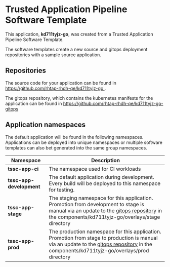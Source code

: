 # Trusted Application Pipeline Software Template

This application, **kd711tyjz-go**, was created from a Trusted Application Pipeline Software Template.

The software templates create a new source and gitops deployment repositories with a sample source application. 

## Repositories

The source code for your application can be found in [https://github.com/rhtap-rhdh-qe/kd711tyjz-go ](https://github.com/rhtap-rhdh-qe/kd711tyjz-go ).
 
The gitops repository, which contains the kubernetes manifests for the application can be found in 
[https://github.com/rhtap-rhdh-qe/kd711tyjz-go-gitops ](https://github.com/rhtap-rhdh-qe/kd711tyjz-go-gitops ) 

## Application namespaces 

The default application will be found in the following namespaces. Applications can be deployed into unique namespaces or multiple software templates can also bet generated into the same group namespaces.  

|  Namespace   |  Description   |  
| -------- | -------- |
| **tssc-app-ci** | The namespace used for CI workloads |
| **tssc-app-development** | The default application during development. Every build will be deployed to this namespace for testing. |
| **tssc-app-stage** | The staging namespace for this application. Promotion from development to stage is manual via an update to the [gitops repository](https://github.com/rhtap-rhdh-qe/kd711tyjz-go-gitops ) in the components/kd711tyjz-go/overlays/stage directory |
| **tssc-app-prod** | The production namespace for this application. Promotion from stage to production is manual via an update to the [gitops repository](https://github.com/rhtap-rhdh-qe/kd711tyjz-go-gitops ) in the components/kd711tyjz-go/overlays/prod directory |